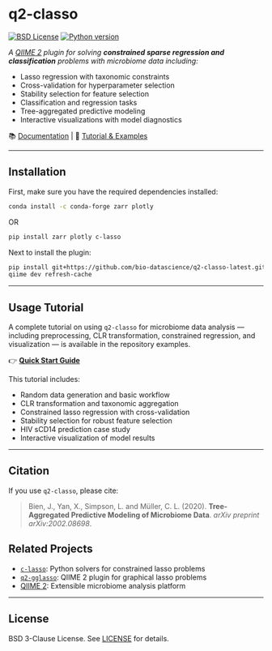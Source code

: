 # q2-classo
[![BSD License](https://img.shields.io/badge/License-BSD%203--Clause-blue.svg)](https://opensource.org/licenses/BSD-3-Clause)
[![Python version](https://img.shields.io/badge/python-%3E3.6-blue)](https://www.python.org/)

*A [QIIME 2](https://qiime2.org) plugin for solving **constrained sparse regression and classification** problems with microbiome data including:*

- Lasso regression with taxonomic constraints
- Cross-validation for hyperparameter selection
- Stability selection for feature selection
- Classification and regression tasks
- Tree-aggregated predictive modeling
- Interactive visualizations with model diagnostics

📚 [Documentation](https://github.com/Vlasovets/q2-classo) |
📂 [Tutorial & Examples](https://github.com/Vlasovets/q2-hdstats-docs)

---

## Installation

First, make sure you have the required dependencies installed:

```bash
conda install -c conda-forge zarr plotly
```

OR

```bash
pip install zarr plotly c-lasso
```

Next to install the plugin:

```bash
pip install git+https://github.com/bio-datascience/q2-classo-latest.git
qiime dev refresh-cache
```

---

## Usage Tutorial

A complete tutorial on using `q2-classo` for microbiome data analysis — including preprocessing, CLR transformation, constrained regression, and visualization — is available in the repository examples.

👉 **[Quick Start Guide](https://github.com/Vlasovets/q2-hdstats-docs)**

This tutorial includes:

- Random data generation and basic workflow
- CLR transformation and taxonomic aggregation
- Constrained lasso regression with cross-validation
- Stability selection for robust feature selection
- HIV sCD14 prediction case study
- Interactive visualization of model results

---

## Citation

If you use `q2-classo`, please cite:

> Bien, J., Yan, X., Simpson, L. and Müller, C. L. (2020). **Tree-Aggregated Predictive Modeling of Microbiome Data**. *arXiv preprint arXiv:2002.08698*.

## Related Projects

- [`c-lasso`](https://github.com/Leo-Simpson/c-lasso): Python solvers for constrained lasso problems
- [`q2-gglasso`](https://github.com/Vlasovets/q2-gglasso): QIIME 2 plugin for graphical lasso problems
- [QIIME 2](https://qiime2.org): Extensible microbiome analysis platform

---

## License

BSD 3-Clause License. See [LICENSE](./LICENSE) for details.
